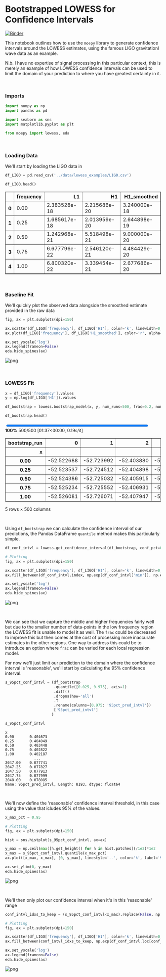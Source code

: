 # Bootstrapped LOWESS for Confidence Intervals



[![Binder](https://notebooks.gesis.org/binder/badge_logo.svg)](https://notebooks.gesis.org/binder/v2/gh/AyrtonB/Merit-Order-Effect/main?filepath=nbs%2Fug-02-confidence.ipynb)

This notebook outlines how to use the `moepy` library to generate confidence intervals around the LOWESS estimates, using the famous LIGO gravitationl wave data as an example. 

N.b. I have no expertise of signal processing in this particular context, this is merely an example of how LOWESS confidence intervals can be used to limit the domain of your prediction to where you have greatest certainty in it.

<br>

### Imports

```python
import numpy as np
import pandas as pd

import seaborn as sns
import matplotlib.pyplot as plt

from moepy import lowess, eda
```

<br>

### Loading Data

We'll start by loading the LIGO data in

```python
df_LIGO = pd.read_csv('../data/lowess_examples/LIGO.csv')

df_LIGO.head()
```




<div>
<style scoped>
    .dataframe tbody tr th:only-of-type {
        vertical-align: middle;
    }

    .dataframe tbody tr th {
        vertical-align: top;
    }

    .dataframe thead th {
        text-align: right;
    }
</style>
<table border="1" class="dataframe">
  <thead>
    <tr style="text-align: right;">
      <th></th>
      <th>frequency</th>
      <th>L1</th>
      <th>H1</th>
      <th>H1_smoothed</th>
    </tr>
  </thead>
  <tbody>
    <tr>
      <th>0</th>
      <td>0.00</td>
      <td>2.383528e-18</td>
      <td>2.215686e-20</td>
      <td>3.240000e-18</td>
    </tr>
    <tr>
      <th>1</th>
      <td>0.25</td>
      <td>1.685617e-18</td>
      <td>2.013959e-20</td>
      <td>2.644898e-19</td>
    </tr>
    <tr>
      <th>2</th>
      <td>0.50</td>
      <td>1.242968e-21</td>
      <td>5.518498e-21</td>
      <td>9.000000e-20</td>
    </tr>
    <tr>
      <th>3</th>
      <td>0.75</td>
      <td>6.677796e-22</td>
      <td>2.546120e-21</td>
      <td>4.484429e-20</td>
    </tr>
    <tr>
      <th>4</th>
      <td>1.00</td>
      <td>6.800320e-22</td>
      <td>3.339454e-21</td>
      <td>2.677686e-20</td>
    </tr>
  </tbody>
</table>
</div>



<br>

### Baseline Fit

We'll quickly plot the observed data alongside the smoothed estimate provided in the raw data

```python
fig, ax = plt.subplots(dpi=150)

ax.scatter(df_LIGO['frequency'], df_LIGO['H1'], color='k', linewidth=0, s=1)
ax.plot(df_LIGO['frequency'], df_LIGO['H1_smoothed'], color='r', alpha=1, label='Existing Smoothing')

ax.set_yscale('log')
ax.legend(frameon=False)
eda.hide_spines(ax)
```


![png](./img/nbs/ug-02-confidence_cell_6_output_0.png)


<br>

### LOWESS Fit

```python
x = df_LIGO['frequency'].values
y = np.log(df_LIGO['H1']).values

df_bootstrap = lowess.bootstrap_model(x, y, num_runs=500, frac=0.2, num_fits=30)

df_bootstrap.head()
```


<div><span class="Text-label" style="display:inline-block; overflow:hidden; white-space:nowrap; text-overflow:ellipsis; min-width:0; max-width:15ex; vertical-align:middle; text-align:right"></span>
<progress style="width:60ex" max="500" value="500" class="Progress-main"/></progress>
<span class="Progress-label"><strong>100%</strong></span>
<span class="Iteration-label">500/500</span>
<span class="Time-label">[01:37<00:00, 0.19s/it]</span></div>





<div>
<style scoped>
    .dataframe tbody tr th:only-of-type {
        vertical-align: middle;
    }

    .dataframe tbody tr th {
        vertical-align: top;
    }

    .dataframe thead th {
        text-align: right;
    }
</style>
<table border="1" class="dataframe">
  <thead>
    <tr style="text-align: right;">
      <th>bootstrap_run</th>
      <th>0</th>
      <th>1</th>
      <th>2</th>
      <th>3</th>
      <th>4</th>
      <th>5</th>
      <th>6</th>
      <th>7</th>
      <th>8</th>
      <th>9</th>
      <th>...</th>
      <th>490</th>
      <th>491</th>
      <th>492</th>
      <th>493</th>
      <th>494</th>
      <th>495</th>
      <th>496</th>
      <th>497</th>
      <th>498</th>
      <th>499</th>
    </tr>
    <tr>
      <th>x</th>
      <th></th>
      <th></th>
      <th></th>
      <th></th>
      <th></th>
      <th></th>
      <th></th>
      <th></th>
      <th></th>
      <th></th>
      <th></th>
      <th></th>
      <th></th>
      <th></th>
      <th></th>
      <th></th>
      <th></th>
      <th></th>
      <th></th>
      <th></th>
      <th></th>
    </tr>
  </thead>
  <tbody>
    <tr>
      <th>0.00</th>
      <td>-52.522688</td>
      <td>-52.723992</td>
      <td>-52.403880</td>
      <td>-52.518329</td>
      <td>-52.589661</td>
      <td>-52.471483</td>
      <td>-52.530602</td>
      <td>-52.472742</td>
      <td>-52.553386</td>
      <td>-52.521174</td>
      <td>...</td>
      <td>-52.553563</td>
      <td>-52.679811</td>
      <td>-52.508000</td>
      <td>-52.553981</td>
      <td>-52.434621</td>
      <td>-52.602228</td>
      <td>-52.354963</td>
      <td>-52.503137</td>
      <td>-52.571861</td>
      <td>-52.505725</td>
    </tr>
    <tr>
      <th>0.25</th>
      <td>-52.523537</td>
      <td>-52.724512</td>
      <td>-52.404898</td>
      <td>-52.519205</td>
      <td>-52.590425</td>
      <td>-52.472350</td>
      <td>-52.531392</td>
      <td>-52.473654</td>
      <td>-52.554215</td>
      <td>-52.521989</td>
      <td>...</td>
      <td>-52.554409</td>
      <td>-52.680397</td>
      <td>-52.508822</td>
      <td>-52.554718</td>
      <td>-52.435565</td>
      <td>-52.602946</td>
      <td>-52.356110</td>
      <td>-52.503988</td>
      <td>-52.572670</td>
      <td>-52.506609</td>
    </tr>
    <tr>
      <th>0.50</th>
      <td>-52.524386</td>
      <td>-52.725032</td>
      <td>-52.405915</td>
      <td>-52.520080</td>
      <td>-52.591188</td>
      <td>-52.473217</td>
      <td>-52.532181</td>
      <td>-52.474565</td>
      <td>-52.555043</td>
      <td>-52.522803</td>
      <td>...</td>
      <td>-52.555255</td>
      <td>-52.680982</td>
      <td>-52.509644</td>
      <td>-52.555453</td>
      <td>-52.436508</td>
      <td>-52.603663</td>
      <td>-52.357256</td>
      <td>-52.504839</td>
      <td>-52.573478</td>
      <td>-52.507491</td>
    </tr>
    <tr>
      <th>0.75</th>
      <td>-52.525234</td>
      <td>-52.725552</td>
      <td>-52.406931</td>
      <td>-52.520954</td>
      <td>-52.591950</td>
      <td>-52.474084</td>
      <td>-52.532970</td>
      <td>-52.475476</td>
      <td>-52.555870</td>
      <td>-52.523616</td>
      <td>...</td>
      <td>-52.556101</td>
      <td>-52.681567</td>
      <td>-52.510465</td>
      <td>-52.556189</td>
      <td>-52.437451</td>
      <td>-52.604380</td>
      <td>-52.358401</td>
      <td>-52.505690</td>
      <td>-52.574286</td>
      <td>-52.508373</td>
    </tr>
    <tr>
      <th>1.00</th>
      <td>-52.526081</td>
      <td>-52.726071</td>
      <td>-52.407947</td>
      <td>-52.521828</td>
      <td>-52.592713</td>
      <td>-52.474949</td>
      <td>-52.533758</td>
      <td>-52.476386</td>
      <td>-52.556697</td>
      <td>-52.524429</td>
      <td>...</td>
      <td>-52.556946</td>
      <td>-52.682152</td>
      <td>-52.511286</td>
      <td>-52.556923</td>
      <td>-52.438393</td>
      <td>-52.605096</td>
      <td>-52.359546</td>
      <td>-52.506540</td>
      <td>-52.575093</td>
      <td>-52.509255</td>
    </tr>
  </tbody>
</table>
<p>5 rows × 500 columns</p>
</div>



<br>

Using `df_bootstrap` we can calculate the confidence interval of our predictions, the Pandas DataFrame `quantile` method makes this particularly simple.

```python
df_conf_intvl = lowess.get_confidence_interval(df_bootstrap, conf_pct=0.95)

# Plotting
fig, ax = plt.subplots(dpi=150)

ax.scatter(df_LIGO['frequency'], df_LIGO['H1'], color='k', linewidth=0, s=1, zorder=1)
ax.fill_between(df_conf_intvl.index, np.exp(df_conf_intvl['min']), np.exp(df_conf_intvl['max']), color='r', alpha=1, label='95% Confidence')

ax.set_yscale('log')
ax.legend(frameon=False)
eda.hide_spines(ax)
```


![png](./img/nbs/ug-02-confidence_cell_10_output_0.png)


<br>

We can see that we capture the middle and higher frequencies fairly well but due to the smaller number of data-points in the low frequency region the LOWESS fit is unable to model it as well. The `frac` could be decreased to improve this but then comes at the cost of processing more inaccurate estimates in the other regions. One way to address this could be to introduce an option where `frac` can be varied for each local regression model.

For now we'll just limit our prediction to the domain where the confidence interval is 'reasonable', we'll start by calculating the 95% confidence interval.

```python
s_95pct_conf_intvl = (df_bootstrap
                      .quantile([0.025, 0.975], axis=1)
                      .diff()
                      .dropna(how='all')
                      .T
                      .rename(columns={0.975: '95pct_pred_intvl'})
                      ['95pct_pred_intvl']
                     )

s_95pct_conf_intvl
```




    x
    0.00       0.404673
    0.25       0.404049
    0.50       0.403448
    0.75       0.402822
    1.00       0.402187
                 ...   
    2047.00    0.077741
    2047.25    0.077827
    2047.50    0.077913
    2047.75    0.077999
    2048.00    0.078085
    Name: 95pct_pred_intvl, Length: 8193, dtype: float64



<br>

We'll now define the 'reasonable' confidence interval threshold, in this case using the value that icludes 95% of the values.

```python
x_max_pct = 0.95

# Plotting
fig, ax = plt.subplots(dpi=150)

hist = sns.histplot(s_95pct_conf_intvl, ax=ax)

y_max = np.ceil(max([h.get_height() for h in hist.patches])/1e2)*1e2
x_max = s_95pct_conf_intvl.quantile(x_max_pct)
ax.plot([x_max, x_max], [0, y_max], linestyle='--', color='k', label='95% Coverage')

ax.set_ylim(0, y_max)
eda.hide_spines(ax)
```


![png](./img/nbs/ug-02-confidence_cell_14_output_0.png)


<br>

We'll then only plot our confidence interval when it's in this 'reasonable' range

```python
conf_intvl_idxs_to_keep = (s_95pct_conf_intvl<x_max).replace(False, np.nan).dropna().index

# Plotting
fig, ax = plt.subplots(dpi=150)

ax.scatter(df_LIGO['frequency'], df_LIGO['H1'], color='k', linewidth=0, s=1, zorder=1)
ax.fill_between(conf_intvl_idxs_to_keep, np.exp(df_conf_intvl.loc[conf_intvl_idxs_to_keep, 'min']), np.exp(df_conf_intvl.loc[conf_intvl_idxs_to_keep, 'max']), color='r', alpha=1, label='95% Confidence')

ax.set_yscale('log')
ax.legend(frameon=False)
eda.hide_spines(ax)
```


![png](./img/nbs/ug-02-confidence_cell_16_output_0.png)

